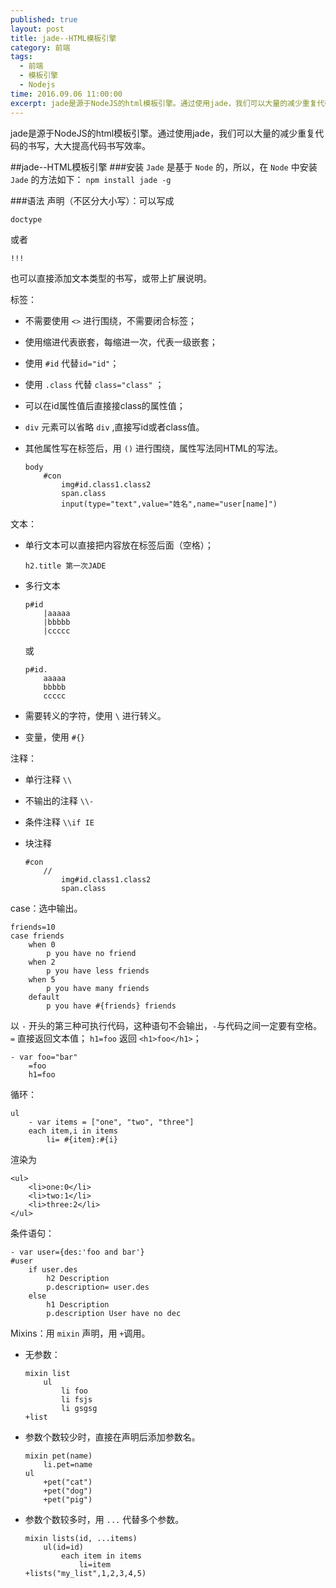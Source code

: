 ```yaml
---
published: true
layout: post
title: jade--HTML模板引擎
category: 前端
tags: 
  - 前端
  - 模板引擎
  - Nodejs
time: 2016.09.06 11:00:00
excerpt: jade是源于NodeJS的html模板引擎。通过使用jade，我们可以大量的减少重复代码的书写，大大提高代码书写效率。
---
```

jade是源于NodeJS的html模板引擎。通过使用jade，我们可以大量的减少重复代码的书写，大大提高代码书写效率。

<!--more-->
##jade--HTML模板引擎
###安装 
 `Jade` 是基于 `Node` 的，所以，在 `Node` 中安装 `Jade` 的方法如下：
 `npm install jade -g` 

###语法
声明（不区分大小写）：可以写成

	doctype
或者

	!!!
也可以直接添加文本类型的书写，或带上扩展说明。

标签：

*	不需要使用 `<>` 进行围绕，不需要闭合标签；
*	使用缩进代表嵌套，每缩进一次，代表一级嵌套；
*	使用 `#id` 代替`id="id"`；
*	使用 `.class` 代替 `class="class"` ；
*	可以在id属性值后直接接class的属性值；
*	`div` 元素可以省略 `div` ,直接写id或者class值。
*	其他属性写在标签后，用 `()` 进行围绕，属性写法同HTML的写法。
	
		body
			#con
				img#id.class1.class2
				span.class 
				input(type="text",value="姓名",name="user[name]")

文本：

*	单行文本可以直接把内容放在标签后面（空格）；
	
		h2.title 第一次JADE
*	多行文本

		p#id
			|aaaaa
			|bbbbb
			|ccccc
	或

		p#id.
			aaaaa
			bbbbb
			ccccc
*	需要转义的字符，使用 `\` 进行转义。
*	变量，使用 `#{}`

注释：

*	单行注释 `\\`
*	不输出的注释 `\\-`
*	条件注释 `\\if IE`
*	块注释
	
		#con
			//
				img#id.class1.class2
				span.class 

case：选中输出。

	friends=10
	case friends
		when 0
			p you have no friend
		when 2
			p you have less friends
		when 5
			p you have many friends
		default
			p you have #{friends} friends

以 `-` 开头的第三种可执行代码，这种语句不会输出，`-`与代码之间一定要有空格。 `=` 直接返回文本值； `h1=foo` 返回 `<h1>foo</h1>`；
	
	- var foo="bar"
		=foo
		h1=foo
循环：

	ul
		- var items = ["one", "two", "three"]
		each item,i in items
			li= #{item}:#{i}
渲染为
	
	<ul>
        <li>one:0</li>
        <li>two:1</li>
        <li>three:2</li>
    </ul>
条件语句：
	
	- var user={des:'foo and bar'}
	#user
		if user.des
			h2 Description
			p.description= user.des
		else
			h1 Description
			p.description User have no dec
Mixins：用 `mixin` 声明，用 `+`调用。

*	无参数：
	
		mixin list
			ul
				li foo
				li fsjs
				li gsgsg
		+list
*	参数个数较少时，直接在声明后添加参数名。

		mixin pet(name)
			li.pet=name
		ul
			+pet("cat")
			+pet("dog")
			+pet("pig")
*	参数个数较多时，用 `...` 代替多个参数。  

		mixin lists(id, ...items)
			ul(id=id)
				each item in items
					li=item
		+lists("my_list",1,2,3,4,5)
